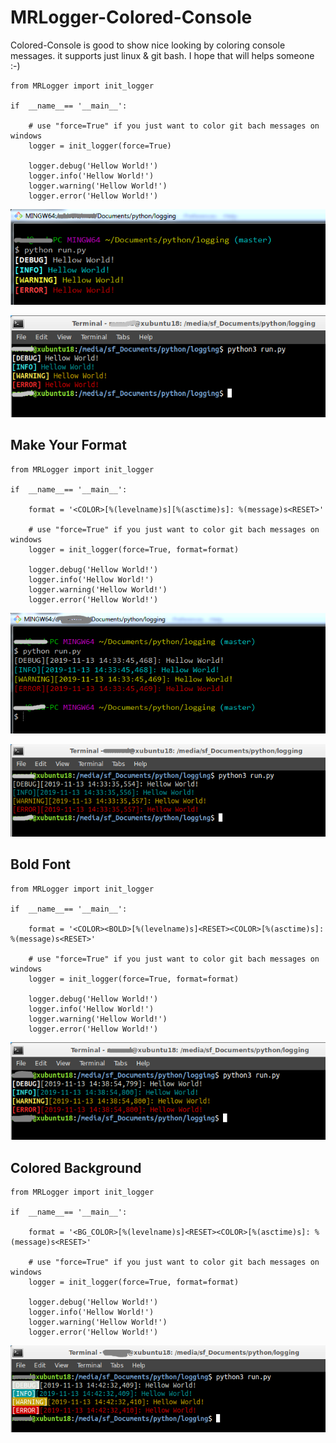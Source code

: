 # MRLogger-Colored-Console
Colored-Console is good to show nice looking by coloring console messages.
it supports just linux & git bash.
I hope that will helps someone :-)

```
from MRLogger import init_logger

if  __name__== '__main__':
	
	# use "force=True" if you just want to color git bach messages on windows
	logger = init_logger(force=True)

	logger.debug('Hellow World!')
	logger.info('Hellow World!')
	logger.warning('Hellow World!')
	logger.error('Hellow World!')
```

![](https://raw.githubusercontent.com/medram/colored-console/master/imgs/colored_1.PNG)

![](https://raw.githubusercontent.com/medram/colored-console/master/imgs/colored_2.PNG)

## Make Your Format

```
from MRLogger import init_logger

if  __name__== '__main__':
	
	format = '<COLOR>[%(levelname)s][%(asctime)s]: %(message)s<RESET>'

	# use "force=True" if you just want to color git bach messages on windows
	logger = init_logger(force=True, format=format)

	logger.debug('Hellow World!')
	logger.info('Hellow World!')
	logger.warning('Hellow World!')
	logger.error('Hellow World!')
```

![](https://raw.githubusercontent.com/medram/colored-console/master/imgs/colored_3.PNG)

![](https://raw.githubusercontent.com/medram/colored-console/master/imgs/colored_4.PNG)

## Bold Font

```
from MRLogger import init_logger

if  __name__== '__main__':
	
	format = '<COLOR><BOLD>[%(levelname)s]<RESET><COLOR>[%(asctime)s]: %(message)s<RESET>'

	# use "force=True" if you just want to color git bach messages on windows
	logger = init_logger(force=True, format=format)

	logger.debug('Hellow World!')
	logger.info('Hellow World!')
	logger.warning('Hellow World!')
	logger.error('Hellow World!')
```

![](https://raw.githubusercontent.com/medram/colored-console/master/imgs/colored_5.PNG)

## Colored Background

```
from MRLogger import init_logger

if  __name__== '__main__':
	
	format = '<BG_COLOR>[%(levelname)s]<RESET><COLOR>[%(asctime)s]: %(message)s<RESET>'

	# use "force=True" if you just want to color git bach messages on windows
	logger = init_logger(force=True, format=format)

	logger.debug('Hellow World!')
	logger.info('Hellow World!')
	logger.warning('Hellow World!')
	logger.error('Hellow World!')
```

![](https://raw.githubusercontent.com/medram/colored-console/master/imgs/colored_6.PNG)
